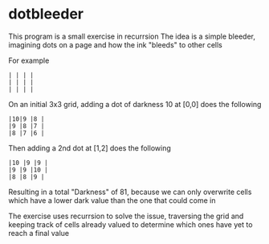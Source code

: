 # dotbleeder
This program is a small exercise in recurrsion
The idea is a simple bleeder, imagining dots on a page and how the ink "bleeds" to other cells

For example
```
| | | |
| | | |
| | | | 
```
On an initial 3x3 grid, adding a dot of darkness 10 at [0,0] does the following
```
|10|9 |8 |
|9 |8 |7 |
|8 |7 |6 |
```
Then adding a 2nd dot at [1,2] does the following
```
|10 |9 |9 |
|9 |9 |10 |
|8 |8 |9 |
```
Resulting in a total "Darkness" of 81, because we can only overwrite cells which have a lower dark value than the one that could come in

The exercise uses recurrsion to solve the issue, traversing the grid and keeping track of cells already valued to determine which ones have yet to reach a final value
